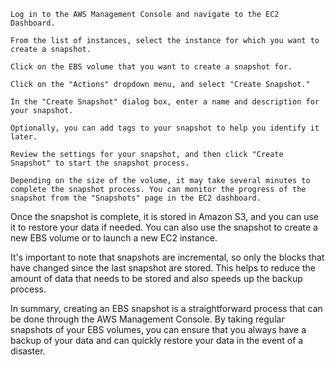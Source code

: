     Log in to the AWS Management Console and navigate to the EC2 Dashboard.

    From the list of instances, select the instance for which you want to create a snapshot.

    Click on the EBS volume that you want to create a snapshot for.

    Click on the "Actions" dropdown menu, and select "Create Snapshot."

    In the "Create Snapshot" dialog box, enter a name and description for your snapshot.

    Optionally, you can add tags to your snapshot to help you identify it later.

    Review the settings for your snapshot, and then click "Create Snapshot" to start the snapshot process.

    Depending on the size of the volume, it may take several minutes to complete the snapshot process. You can monitor the progress of the snapshot from the "Snapshots" page in the EC2 dashboard.

Once the snapshot is complete, it is stored in Amazon S3, and you can use it to restore your data if needed. You can also use the snapshot to create a new EBS volume or to launch a new EC2 instance.

It's important to note that snapshots are incremental, so only the blocks that have changed since the last snapshot are stored. This helps to reduce the amount of data that needs to be stored and also speeds up the backup process.

In summary, creating an EBS snapshot is a straightforward process that can be done through the AWS Management Console. By taking regular snapshots of your EBS volumes, you can ensure that you always have a backup of your data and can quickly restore your data in the event of a disaster.
